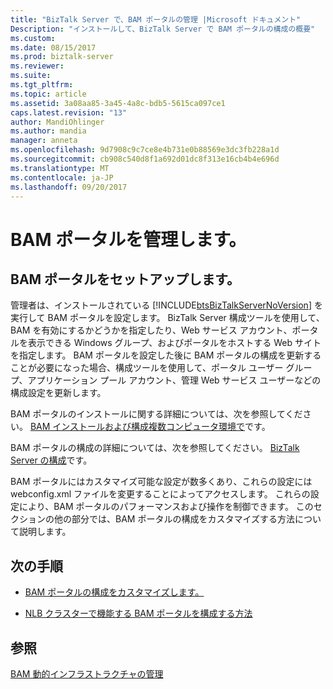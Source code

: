 ```yaml
---
title: "BizTalk Server で、BAM ポータルの管理 |Microsoft ドキュメント"
Description: "インストールして、BizTalk Server で BAM ポータルの構成の概要"
ms.custom: 
ms.date: 08/15/2017
ms.prod: biztalk-server
ms.reviewer: 
ms.suite: 
ms.tgt_pltfrm: 
ms.topic: article
ms.assetid: 3a08aa85-3a45-4a8c-bdb5-5615ca097ce1
caps.latest.revision: "13"
author: MandiOhlinger
ms.author: mandia
manager: anneta
ms.openlocfilehash: 9d7908c9c7ce8e4b731e0b88569e3dc3fb228a1d
ms.sourcegitcommit: cb908c540d8f1a692d01dc8f313e16cb4b4e696d
ms.translationtype: MT
ms.contentlocale: ja-JP
ms.lasthandoff: 09/20/2017
---
```

# <a name="manage-the-bam-portal"></a>BAM ポータルを管理します。

## <a name="set-up-bam-portal"></a>BAM ポータルをセットアップします。
管理者は、インストールされている [!INCLUDE[btsBizTalkServerNoVersion](../includes/btsbiztalkservernoversion-md.md)] を実行して BAM ポータルを設定します。 BizTalk Server 構成ツールを使用して、BAM を有効にするかどうかを指定したり、Web サービス アカウント、ポータルを表示できる Windows グループ、およびポータルをホストする Web サイトを指定します。 BAM ポータルを設定した後に BAM ポータルの構成を更新することが必要になった場合、構成ツールを使用して、ポータル ユーザー グループ、アプリケーション プール アカウント、管理 Web サービス ユーザーなどの構成設定を更新します。  
  
 BAM ポータルのインストールに関する詳細については、次を参照してください。 [BAM インストールおよび構成複数コンピュータ環境で](http://social.technet.microsoft.com/wiki/contents/articles/1888.install-and-configure-bam-business-activity-monitoring-in-a-multi-computer-environment.aspx)です。  
  
 BAM ポータルの構成の詳細については、次を参照してください。 [BizTalk Server の構成](../install-and-config-guides/configure-biztalk-server.md)です。
  
 BAM ポータルにはカスタマイズ可能な設定が数多くあり、これらの設定には webconfig.xml ファイルを変更することによってアクセスします。 これらの設定により、BAM ポータルのパフォーマンスおよび操作を制御できます。 このセクションの他の部分では、BAM ポータルの構成をカスタマイズする方法について説明します。  
  
## <a name="next-steps"></a>次の手順 
  
-   [BAM ポータルの構成をカスタマイズします。](../core/customizing-the-bam-portal-configuration.md)  
  
-   [NLB クラスターで機能する BAM ポータルを構成する方法](../core/how-to-configure-the-bam-portal-to-work-on-an-nlb-cluster.md)  
  
## <a name="see-also"></a>参照  
 [BAM 動的インフラストラクチャの管理](../core/managing-the-bam-dynamic-infrastructure.md)